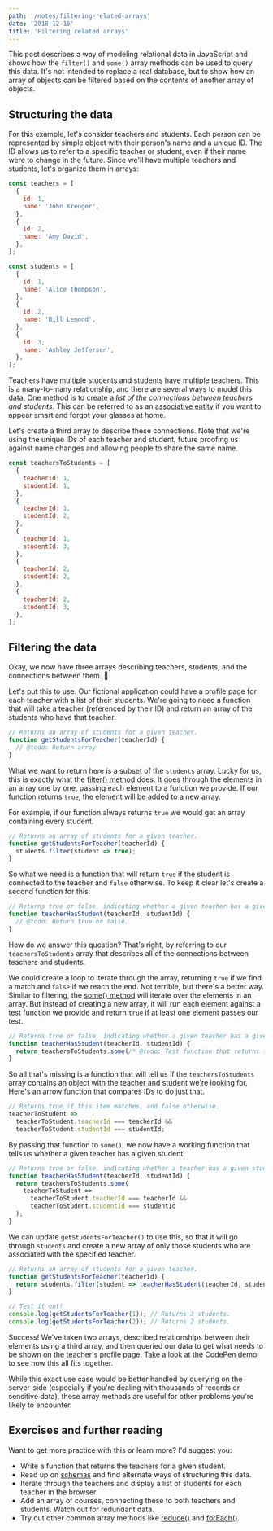 ```yaml
---
path: '/notes/filtering-related-arrays'
date: '2018-12-16'
title: 'Filtering related arrays'
---
```


This post describes a way of modeling relational data in JavaScript and shows how the `filter()` and `some()` array methods can be used to query this data. It's not intended to replace a real database, but to show how an array of objects can be filtered based on the contents of another array of objects.

## Structuring the data

For this example, let's consider teachers and students. Each person can be represented by simple object with their person's name and a unique ID. The ID allows us to refer to a specific teacher or student, even if their name were to change in the future. Since we'll have multiple teachers and students, let's organize them in arrays:

```javascript
const teachers = [
  {
    id: 1,
    name: 'John Kreuger',
  },
  {
    id: 2,
    name: 'Amy David',
  },
];

const students = [
  {
    id: 1,
    name: 'Alice Thompson',
  },
  {
    id: 2,
    name: 'Bill Lemond',
  },
  {
    id: 3,
    name: 'Ashley Jefferson',
  },
];
```

Teachers have multiple students and students have multiple teachers. This is a many-to-many relationship, and there are several ways to model this data. One method is to create a _list of the connections between teachers and students_. This can be referred to as an [associative entity](https://en.wikipedia.org/wiki/Associative_entity) if you want to appear smart and forgot your glasses at home.

Let's create a third array to describe these connections. Note that we're using the unique IDs of each teacher and student, future proofing us against name changes and allowing people to share the same name.

```javascript
const teachersToStudents = [
  {
    teacherId: 1,
    studentId: 1,
  },
  {
    teacherId: 1,
    studentId: 2,
  },
  {
    teacherId: 1,
    studentId: 3,
  },
  {
    teacherId: 2,
    studentId: 2,
  },
  {
    teacherId: 2,
    studentId: 3,
  },
];
```

## Filtering the data

Okay, we now have three arrays describing teachers, students, and the connections between them. 🎉

Let's put this to use. Our fictional application could have a profile page for each teacher with a list of their students. We're going to need a function that will take a teacher (referenced by their ID) and return an array of the students who have that teacher.

```javascript
// Returns an array of students for a given teacher.
function getStudentsForTeacher(teacherId) {
  // @todo: Return array.
}
```

What we want to return here is a subset of the `students` array. Lucky for us, this is exactly what the [filter() method](https://developer.mozilla.org/en-US/docs/Web/JavaScript/Reference/Global_Objects/Array/filter) does. It goes through the elements in an array one by one, passing each element to a function we provide. If our function returns `true`, the element will be added to a new array.

For example, if our function always returns `true` we would get an array containing every student.

```javascript
// Returns an array of students for a given teacher.
function getStudentsForTeacher(teacherId) {
  students.filter(student => true);
}
```

So what we need is a function that will return `true` if the student is connected to the teacher and `false` otherwise. To keep it clear let's create a second function for this:

```javascript
// Returns true or false, indicating whether a given teacher has a given student.
function teacherHasStudent(teacherId, studentId) {
  // @todo: Return true or false.
}
```

How do we answer this question? That's right, by referring to our `teachersToStudents` array that describes all of the connections between teachers and students.

We could create a loop to iterate through the array, returning `true` if we find a match and `false` if we reach the end. Not terrible, but there's a better way. Similar to filtering, the [some() method](https://developer.mozilla.org/en-US/docs/Web/JavaScript/Reference/Global_Objects/Array/some) will iterate over the elements in an array. But instead of creating a new array, it will run each element against a test function we provide and return `true` if at least one element passes our test.

```javascript
// Returns true or false, indicating whether a given teacher has a given student.
function teacherHasStudent(teacherId, studentId) {
  return teachersToStudents.some(/* @todo: Test function that returns true if we find a match. */);
}
```

So all that's missing is a function that will tell us if the `teachersToStudents` array contains an object with the teacher and student we're looking for. Here's an arrow function that compares IDs to do just that.

```javascript
// Returns true if this item matches, and false otherwise.
teacherToStudent =>
  teacherToStudent.teacherId === teacherId &&
  teacherToStudent.studentId === studentId;
```

By passing that function to `some()`, we now have a working function that tells us whether a given teacher has a given student!

```javascript
// Returns true or false, indicating whether a teacher has a given student.
function teacherHasStudent(teacherId, studentId) {
  return teachersToStudents.some(
    teacherToStudent =>
      teacherToStudent.teacherId === teacherId &&
      teacherToStudent.studentId === studentId
  );
}
```

We can update `getStudentsForTeacher()` to use this, so that it will go through `students` and create a new array of only those students who are associated with the specified teacher.

```javascript
// Returns an array of students for a given teacher.
function getStudentsForTeacher(teacherId) {
  return students.filter(student => teacherHasStudent(teacherId, student.id));
}

// Test it out!
console.log(getStudentsForTeacher(1)); // Returns 3 students.
console.log(getStudentsForTeacher(2)); // Returns 2 students.
```

Success! We've taken two arrays, described relationships between their elements using a third array, and then queried our data to get what needs to be shown on the teacher's profile page. Take a look at the [CodePen demo](https://codepen.io/mikewheaton/pen/Nerxqd?editors=0012) to see how this all fits together.

While this exact use case would be better handled by querying on the server-side (especially if you're dealing with thousands of records or sensitive data), these array methods are useful for other problems you're likely to encounter.

## Exercises and further reading

Want to get more practice with this or learn more? I'd suggest you:

- Write a function that returns the teachers for a given student.
- Read up on [schemas](http://learnmongodbthehardway.com/schema/schemabasics/) and find alternate ways of structuring this data.
- Iterate through the teachers and display a list of students for each teacher in the browser.
- Add an array of courses, connecting these to both teachers and students. Watch out for redundant data.
- Try out other common array methods like [reduce()](https://developer.mozilla.org/en-US/docs/Web/JavaScript/Reference/Global_Objects/Array/Reduce) and [forEach()](https://developer.mozilla.org/en-US/docs/Web/JavaScript/Reference/Global_Objects/Array/forEach).
